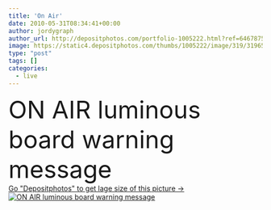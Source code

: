 ```yaml
---
title: 'On Air'
date: 2010-05-31T08:34:41+00:00
author: jordygraph
author_url: http://depositphotos.com/portfolio-1005222.html?ref=64678756
image: https://static4.depositphotos.com/thumbs/1005222/image/319/3196580/api_thumb_450.jpg?forcejpeg=true
type: "post"
tags: []
categories: 
  - live
---
```

<div aling="center">
            <font size="60"> ON AIR luminous board warning message</font>   
</div>
<div>
    <a href='https://depositphotos.com/3196580/stock-photo-on-air.html?ref=64678756' target=_blank > Go "Depositphotos" to get lage size of this picture ->
        <img href='https://depositphotos.com/3196580/stock-photo-on-air.html?ref=64678756' src='https://static4.depositphotos.com/1005222/319/i/950/depositphotos_3196580-stock-photo-on-air.jpg?forcejpeg=true' alt='ON AIR luminous board warning message' >
    </a>
</div>
